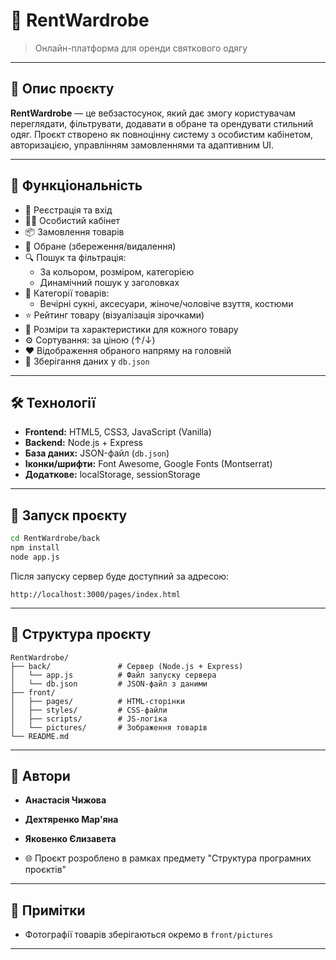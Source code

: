 # 👗 RentWardrobe

> Онлайн-платформа для оренди святкового одягу

---

## 📌 Опис проєкту

**RentWardrobe** — це вебзастосунок, який дає змогу користувачам переглядати, фільтрувати, додавати в обране та орендувати стильний одяг. Проєкт створено як повноцінну систему з особистим кабінетом, авторизацією, управлінням замовленнями та адаптивним UI.

---

## 🧩 Функціональність

- 🔐 Реєстрація та вхід
- 🙋‍♀️ Особистий кабінет
- 📦 Замовлення товарів
- 💖 Обране (збереження/видалення)
- 🔍 Пошук та фільтрація:
  - За кольором, розміром, категорією
  - Динамічний пошук у заголовках
- 🧾 Категорії товарів:
  - Вечірні сукні, аксесуари, жіноче/чоловіче взуття, костюми
- ⭐ Рейтинг товару (візуалізація зірочками)
- 📐 Розміри та характеристики для кожного товару
- ⚙️ Сортування: за ціною (↑/↓)
- ❤️ Відображення обраного напряму на головній
- 📄 Зберігання даних у `db.json`

---

## 🛠 Технології

- **Frontend:** HTML5, CSS3, JavaScript (Vanilla)
- **Backend:** Node.js + Express
- **База даних:** JSON-файл (`db.json`)
- **Іконки/шрифти:** Font Awesome, Google Fonts (Montserrat)
- **Додаткове:** localStorage, sessionStorage

---

## 🔧 Запуск проєкту

```bash
cd RentWardrobe/back
npm install
node app.js
```

Після запуску сервер буде доступний за адресою:

```
http://localhost:3000/pages/index.html
```

---

## 📁 Структура проєкту

```
RentWardrobe/
├── back/               # Сервер (Node.js + Express)
│   └── app.js          # Файл запуску сервера
│   └── db.json         # JSON-файл з даними
├── front/
│   ├── pages/          # HTML-сторінки
│   ├── styles/         # CSS-файли
│   ├── scripts/        # JS-логіка
│   └── pictures/       # Зображення товарів
└── README.md
```

---

## 👤 Автори

- **Анастасія Чижова**
- **Дехтяренко Мар'яна**
- **Яковенко Єлизавета**

- 🌐 Проєкт розроблено в рамках предмету "Структура програмних проєктів"

---

## 📎 Примітки

- Фотографії товарів зберігаються окремо в `front/pictures`

---

